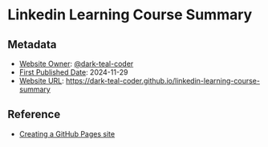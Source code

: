 <!-- README file for GitHub Pages website-->

# Linkedin Learning Course Summary

## Metadata

- <ins>Website Owner</ins>: [@dark-teal-coder](github.com/dark-teal-coder)
- <ins>First Published Date</ins>: 2024-11-29
- <ins>Website URL</ins>: https://dark-teal-coder.github.io/linkedin-learning-course-summary

## Reference

- [Creating a GitHub Pages site](https://docs.github.com/en/pages/getting-started-with-github-pages/creating-a-github-pages-site)
